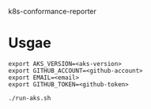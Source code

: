 k8s-conformance-reporter

# Usgae

```
export AKS_VERSION=<aks-version>
export GITHUB_ACCOUNT=<github-account>
export EMAIL=<email>
export GITHUB_TOKEN=<github-token>

./run-aks.sh
```
